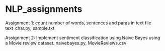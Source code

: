 # NLP_assignments

Assignment 1: count number of words, sentences and paras in text file
text_char.py, sample.txt

Assignment 2: Implement sentiment classification using Naive Bayes using a Movie review dataset.
naivebayes.py, MovieReviews.csv
